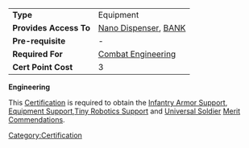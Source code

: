 |                        |                                                                     |
| ---------------------- | ------------------------------------------------------------------- |
| **Type**               | Equipment                                                           |
| **Provides Access To** | [Nano Dispenser](Nano_Dispenser.md), [BANK](Body_Armor_Nano_Kit.md) |
| **Pre-requisite**      | \-                                                                  |
| **Required For**       | [Combat Engineering](Combat_Engineering.md)                         |
| **Cert Point Cost**    | 3                                                                   |

**Engineering**

This [Certification](Certification.md) is required to obtain the
[Infantry Armor Support](Infantry_Armor_Support.md), [Equipment
Support](Equipment_Support.md),[Tiny Robotics
Support](Tiny_Robotics_Support.md) and [Universal
Soldier](Universal_Soldier.md) [Merit
Commendations](Merit_Commendations.md).

[Category:Certification](Category:Certification.md)
